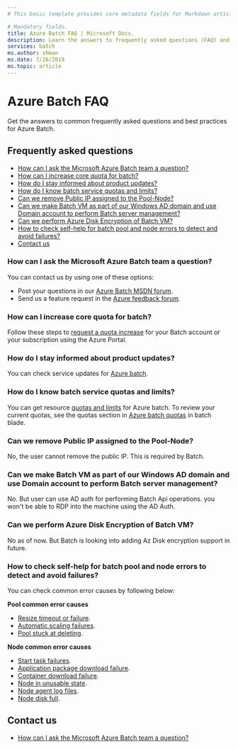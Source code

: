 ```yaml
---
# This basic template provides core metadata fields for Markdown articles on docs.microsoft.com.

# Mandatory fields.
title: Azure Batch FAQ | Microsoft Docs.
description: Learn the answers to frequently asked questions (FAQ) and best practices in Azure Batch.
services: batch
ms.author: shman
ms.date: 7/26/2019
ms.topic: article
---
```

# Azure Batch FAQ
Get the answers to common frequently asked questions and best practices for Azure Batch.

## Frequently asked questions
  * [How can I ask the Microsoft Azure Batch team a question?](#how-can-i-ask-the-microsoft-azure-batch-team-a-question)
  * [How can I increase core quota for batch?](#how-can-i-increase-core-quota-for-batch)
  * [How do I stay informed about product updates?](#how-do-i-stay-informed-about-product-updates)
  * [How do I know batch service quotas and limits?](#how-do-i-know-batch-service-quotas-and-limits)
  * [Can we remove Public IP assigned to the Pool-Node?](#can-we-remove-public-ip-assigned-to-the-pool-node)
  * [Can we make Batch VM as part of our Windows AD domain and use Domain account to perform Batch server management?](#can-we-make-batch-vm-as-part-of-our-windows-ad-domain-and-use-domain-account-to-perform-batch-server-management)
  * [Can we perform Azure Disk Encryption of Batch VM?](#can-we-perform-azure-disk-encryption-of-batch-vm)
  * [How to check self-help for batch pool and node errors to detect and avoid failures?](#how-to-check-self-help-for-batch-pool-and-node-errors-to-detect-and-avoid-failures)
  * [Contact us](#contact-us)

### How can I ask the Microsoft Azure Batch team a question?
You can contact us by using one of these options:

* Post your questions in our [Azure Batch MSDN forum](https://social.msdn.microsoft.com/forums/azure/home?forum=azurebatch).
* Send us a feature request in the [Azure feedback forum](https://feedback.azure.com/forums/269742-batch).

### How can I increase core quota for batch?
Follow these steps to [request a quota increase](https://docs.microsoft.com/en-us/azure/batch/batch-quota-limit#increase-a-quota) for your Batch account or your subscription using the Azure Portal.

### How do I stay informed about product updates?
You can check service updates for [Azure batch](https://azure.microsoft.com/en-us/updates/?product=batch).

### How do I know batch service quotas and limits?
You can get resource [quotas and limits](https://docs.microsoft.com/en-us/azure/batch/batch-quota-limit) for Azure batch. To review your current quotas, see the quotas section in [Azure batch quotas](https://docs.microsoft.com/en-us/azure/batch/batch-quota-limit#increase-a-quota) in batch blade.

### Can we remove Public IP assigned to the Pool-Node?
No, the user cannot remove the public IP. This is required by Batch.

### Can we make Batch VM as part of our Windows AD domain and use Domain account to perform Batch server management?
No. But user can use AD auth for performing Batch Api operations. you won't be able to RDP into the machine using the AD Auth.

### Can we perform Azure Disk Encryption of Batch VM?
No as of now. But Batch is looking into adding Az Disk encryption support in future.

### How to check self-help for batch pool and node errors to detect and avoid failures?
You can check common error causes by following below:

**Pool common error causes**
* [Resize timeout or failure](https://docs.microsoft.com/en-us/azure/batch/batch-pool-node-error-checking#resize-timeout-or-failure).
* [Automatic scaling failures](https://docs.microsoft.com/en-us/azure/batch/batch-pool-node-error-checking#automatic-scaling-failures).
* [Pool stuck at deleting](https://docs.microsoft.com/en-us/azure/batch/batch-pool-node-error-checking#delete).

**Node common error causes**
* [Start task failures](https://docs.microsoft.com/en-us/azure/batch/batch-pool-node-error-checking#start-task-failures).
* [Application package download failure](https://docs.microsoft.com/en-us/azure/batch/batch-pool-node-error-checking#application-package-download-failure).
* [Container download failure](https://docs.microsoft.com/en-us/azure/batch/batch-pool-node-error-checking#container-download-failure).
* [Node in unusable state](https://docs.microsoft.com/en-us/azure/batch/batch-pool-node-error-checking#node-in-unusable-state).
* [Node agent log files](https://docs.microsoft.com/en-us/azure/batch/batch-pool-node-error-checking#node-agent-log-files).
* [Node disk full](https://docs.microsoft.com/en-us/azure/batch/batch-pool-node-error-checking#node-disk-full).

## Contact us
* [How can I ask the Microsoft Azure Batch team a question?](#how-can-i-ask-the-microsoft-azure-batch-team-a-question)
